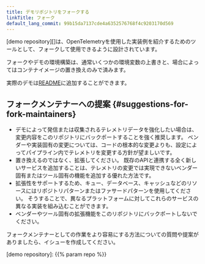 ```yaml
---
title: デモリポジトリをフォークする
linkTitle: フォーク
default_lang_commit: 99b15da7137cde4a6352576768f4c9203170d569
---
```


[demo repository][]は、OpenTelemetryを使用した実装例を紹介するためのツールとして、フォークして使用できるように設計されています。

フォークやデモの環境構築は、通常いくつかの環境変数の上書きと、場合によってはコンテナイメージの置き換えのみで済みます。

実際のデモは[README](https://github.com/open-telemetry/opentelemetry-demo/blob/main/README.md?plain=1)に追加することができます。

## フォークメンテナーへの提案 {#suggestions-for-fork-maintainers}

- デモによって発信または収集されるテレメトリデータを強化したい場合は、変更内容をこのリポジトリにバックポートすることを強く推奨します。
  ベンダーや実装固有の変更については、コードの根本的な変更よりも、設定によってパイプライン内でテレメトリを変更する方針が望ましいです。
- 置き換えるのではなく、拡張してください。
  既存のAPIと連携する全く新しいサービスを追加することは、テレメトリの変更では実現できないベンダー固有またはツール固有の機能を追加する優れた方法です。
- 拡張性をサポートするため、キュー、データベース、キャッシュなどのリソースにはリポジトリパターンまたはファサードパターンを使用してください。
  そうすることで、異なるプラットフォームに対してこれらのサービスの異なる実装を組み込むことができます。
- ベンダーやツール固有の拡張機能をこのリポジトリにバックポートしないでください。

フォークメンテナーとしての作業をより容易にする方法についての質問や提案がありましたら、イシューを作成してください。

[demo repository]: {{% param repo %}}
